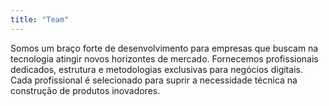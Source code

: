 ```yaml
---
title: "Team"
---
```

Somos um braço forte de desenvolvimento para empresas que buscam na tecnologia atingir novos horizontes de mercado. Fornecemos profissionais dedicados, estrutura e metodologias exclusivas para negócios digitais.  Cada profissional é selecionado para suprir a necessidade técnica na construção de produtos inovadores.
